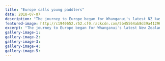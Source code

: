 ```yaml
---
title: "Europe calls young paddlers"
date: 2018-07-07
description: "The journey to Europe began for Whanganui's latest NZ kayaking representatives Liam Lace & Jack Clifton..."
featured-image: http://c1940652.r52.cf0.rackcdn.com/5b45564ab8d39a4129000430/Liam--Jack-chron-7-july.jpg
excerpt: "The journey to Europe began for Whanganui's latest New Zealand kayaking representatives Liam Lace and Jack Clifton on Friday."
gallery-image-1: 
gallery-image-2: 
gallery-image-3: 
gallery-image-4: 
gallery-image-5: 
---
```

